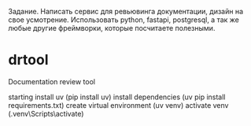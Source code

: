 Задание.
Написать сервис для ревьювинга документации, дизайн на свое усмотрение.
Использовать python, fastapi, postgresql, а так же любые другие фреймворки, которые посчитаете полезными.

# drtool
Documentation review tool

starting
install uv (pip install uv)
install dependencies (uv pip install requirements.txt)
create virtual environment (uv venv)
activate venv (.venv\Scripts\activate)
